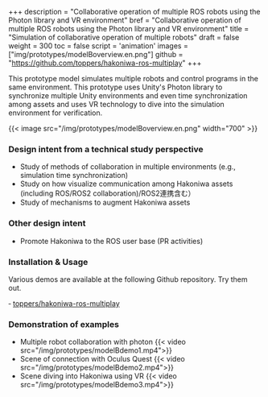 +++
description = "Collaborative operation of multiple ROS robots using the Photon library and VR environment"
bref = "Collaborative operation of multiple ROS robots using the Photon library and VR environment"
title = "Simulation of collaborative operation of multiple robots"
draft = false
weight = 300
toc = false
script = 'animation'
images = ["img/prototypes/modelBoverview.en.png"]
github = "https://github.com/toppers/hakoniwa-ros-multiplay"
+++

This prototype model simulates multiple robots and control programs in the same environment.
This prototype uses Unity's Photon library to synchronize multiple Unity environments and even time synchronization among assets and uses VR technology to dive into the simulation environment for verification.

{{< image src="/img/prototypes/modelBoverview.en.png" width="700" >}}

### Design intent from a technical study perspective

- Study of methods of collaboration in multiple environments (e.g., simulation time synchronization)
- Study on how visualize communication among Hakoniwa assets (including ROS/ROS2 collaboration)/ROS2連携含む）
- Study of mechanisms to augment Hakoniwa assets

### Other design intent

- Promote Hakoniwa to the ROS user base (PR activities)

### Installation & Usage

Various demos are available at the following Github repository. Try them out.

‐ [toppers/hakoniwa-ros-multiplay]("https://github.com/toppers/hakoniwa-ros-multiplay")

### Demonstration of examples
- Multiple robot collaboration with photon
{{< video src="/img/prototypes/modelBdemo1.mp4">}}
- Scene of connection with Oculus Quest
{{< video src="/img/prototypes/modelBdemo2.mp4">}}
- Scene diving into Hakoniwa using VR
{{< video src="/img/prototypes/modelBdemo3.mp4">}}

